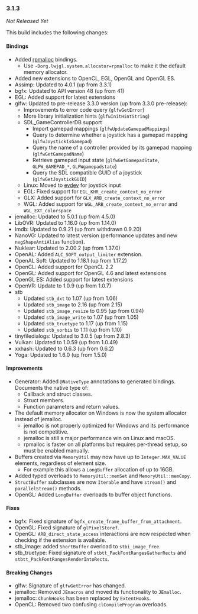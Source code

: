 ### 3.1.3

_Not Released Yet_

This build includes the following changes:

#### Bindings

- Added [rpmalloc](https://github.com/rampantpixels/rpmalloc) bindings.
    * Use `-Dorg.lwjgl.system.allocator=rpmalloc` to make it the default memory allocator.
- Added new extensions to OpenCL, EGL, OpenGL and OpenGL ES.
- Assimp: Updated to 4.0.1 (up from 3.3.1)
- bgfx: Updated to API version 48 (up from 41)
- EGL: Added support for latest extensions
- glfw: Updated to pre-release 3.3.0 version (up from 3.3.0 pre-release):
    * Improvements to error code query (`glfwGetError`)
    * More library initialization hints (`glfwInitHintString`)
    * SDL_GameControllerDB support
        * Import gamepad mappings (`glfwUpdateGamepadMappings`)
        * Query to determine whether a joystick has a gamepad mapping (`glfwJoystickIsGamepad`)
        * Query the name of a controller provided by its gamepad mapping (`glfwGetGamepadName`)
        * Retrieve gamepad input state (`glfwGetGamepadState`, `GLFW_GAMEPAD_*`, `GLFWgamepadstate`)
        * Query the SDL compatible GUID of a joystick (`glfwGetJoystickGUID`)
    * Linux: Moved to [evdev](https://www.freedesktop.org/software/libevdev/doc/latest/) for joystick input
    * EGL: Fixed support for `EGL_KHR_create_context_no_error`
    * GLX: Added support for `GLX_ARB_create_context_no_error`
    * WGL: Added support for `WGL_ARB_create_context_no_error` and `WGL_EXT_colorspace`
- jemalloc: Updated to 5.0.1 (up from 4.5.0)
- LibOVR: Updated to 1.16.0 (up from 1.14.0)
- lmdb: Updated to 0.9.21 (up from withdrawn 0.9.20)
- NanoVG: Updated to latest version (performance updates and new `nvgShapeAntiAlias` function).
- Nuklear: Updated to 2.00.2 (up from 1.37.0)
- OpenAL: Added `ALC_SOFT_output_limiter` extension.
- OpenAL Soft: Updated to 1.18.1 (up from 1.17.2)
- OpenCL: Added support for OpenCL 2.2
- OpenGL: Added support for OpenGL 4.6 and latest extensions
- OpenGL ES: Added support for latest extensions
- OpenVR: Update to 1.0.9 (up from 1.0.7)
- stb
    * Updated `stb_dxt` to 1.07 (up from 1.06)
    * Updated `stb_image` to 2.16 (up from 2.15)
    * Updated `stb_image_resize` to 0.95 (up from 0.94)
    * Updated `stb_image_write` to 1.07 (up from 1.05)
    * Updated `stb_truetype` to 1.17 (up from 1.15)
    * Updated `stb_vorbis` to 1.11 (up from 1.10)
- tinyfiledialogs: Updated to 3.0.5 (up from 2.8.3)
- Vulkan: Updated to 1.0.59 (up from 1.0.49)
- xxhash: Updated to 0.6.3 (up from 0.6.2)
- Yoga: Updated to 1.6.0 (up from 1.5.0)

#### Improvements

- Generator: Added `@NativeType` annotations to generated bindings. Documents the native type of:
    * Callback and struct classes.
    * Struct members.
    * Function parameters and return values.
- The default memory allocator on Windows is now the system allocator instead of jemalloc.
    * jemalloc is not properly optimized for Windows and its performance is not competitive.
    * jemalloc is still a major performance win on Linux and macOS.
    * rpmalloc is faster on all platforms but requires per-thread setup, so must be enabled manually.
- Buffers created via `MemoryUtil` may now have up to `Integer.MAX_VALUE` elements, regardless of element size.
    * For example this allows a `LongBuffer` allocation of up to 16GB.
- Added typed overloads to `MemoryUtil::memSet` and `MemoryUtil::memCopy`.
- `StructBuffer` subclasses are now `Iterable` and have `stream()` and `parallelStream()` methods.
- OpenGL: Added `LongBuffer` overloads to buffer object functions.

#### Fixes

- bgfx: Fixed signature of `bgfx_create_frame_buffer_from_attachment`.
- OpenGL: Fixed signature of `glPixelStoref`.
- OpenGL: `ARB_direct_state_access` interactions are now respected when checking if the extension is available.
- stb_image: added `ShortBuffer` overload to `stbi_image_free`.
- stb_truetype: Fixed signature of `stbtt_PackFontRangesGatherRects` and `stbtt_PackFontRangesRenderIntoRects`.

#### Breaking Changes

- glfw: Signature of `glfwGetError` has changed.
- jemalloc: Removed `JEmacros` and moved its functionality to `JEmalloc`.
- jemalloc: `ChunkHooks` has been replaced by `ExtentHooks`.
- OpenCL: Removed two confusing `clCompileProgram` overloads.